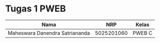 # Tugas 1 PWEB

Nama | NRP | Kelas 
---------- | ---------- | ----------
Maheswara Danendra Satriananda | 5025201060 | PWEB C
 

